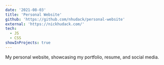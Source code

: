 ```yaml
---
date: '2021-08-03'
title: 'Personal Website'
github: 'https://github.com/nhudack/personal-website'
external: 'https://nickhudack.com/'
tech:
  - JS
  - CSS
showInProjects: true
---
```


My personal website, showcasing my portfolio, resume, and social media.
